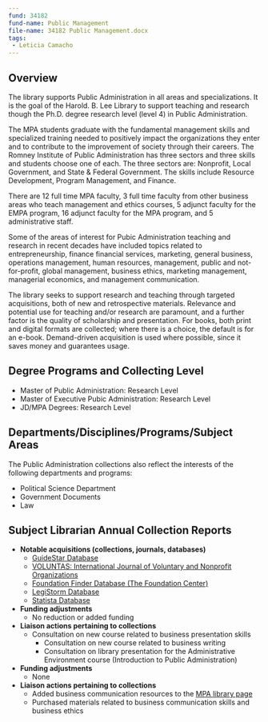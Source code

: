 ```yaml
---
fund: 34182
fund-name: Public Management
file-name: 34182 Public Management.docx
tags:
 - Leticia Camacho
---
```


## Overview

The library supports Public Administration in all areas and specializations. It is the goal of the Harold. B. Lee Library to support teaching and research though the Ph.D. degree research level (level 4) in Public Administration.

The MPA students graduate with the fundamental management skills and specialized training needed to positively impact the organizations they enter and to contribute to the improvement of society through their careers. The Romney Institute of Public Administration has three sectors and three skills and students choose one of each. The three sectors are: Nonprofit, Local Government, and State & Federal Government. The skills include Resource Development, Program Management, and Finance.

There are 12 full time MPA faculty, 3 full time faculty from other business areas who teach management and ethics courses, 5 adjunct faculty for the EMPA program, 16 adjunct faculty for the MPA program, and 5 administrative staff.

Some of the areas of interest for Pubic Administration teaching and research in recent decades have included topics related to entrepreneurship, finance financial services, marketing, general business, operations management, human resources, management, public and not-for-profit, global management, business ethics, marketing management, managerial economics, and management communication.

The library seeks to support research and teaching through targeted acquisitions, both of new and retrospective materials.  Relevance and potential use for teaching and/or research are paramount, and a further factor is the quality of scholarship and presentation.  For books, both print and digital formats are collected; where there is a choice, the default is for an e-book. Demand-driven acquisition is used where possible, since it saves money and guarantees usage.

## Degree Programs and Collecting Level

- Master of Public Administration: Research Level
- Master of Executive Pubic Administration:  Research Level
- JD/MPA Degrees: Research Level

## Departments/<wbr>Disciplines/<wbr>Programs/<wbr>Subject Areas

The Public Administration collections also reflect the interests of the following departments and programs:

- Political Science Department
- Government Documents
- Law

## Subject Librarian Annual Collection Reports

- **Notable acquisitions (collections, journals, databases)**
    - [GuideStar Database](http://dbs.lib.byu.edu/guidestar)
    - [VOLUNTAS: International Journal of Voluntary and Nonprofit Organizations](https://lib.byu.edu/remoteauth/?url=http://link.springer.com/journal/volumesAndIssues/11266)
    - [Foundation Finder Database (The Foundation Center)](http://dbs.lib.byu.edu/foundation-finder-(the-foundation-center))
    - [LegiStorm Database](http://dbs.lib.byu.edu/legistorm)
    - [Statista Database](http://dbs.lib.byu.edu/statista)
- **Funding adjustments**
    - No reduction or added funding
- **Liaison actions pertaining to collections**
    - Consultation on new course related to business presentation skills
        - Consultation on new course related to business writing
        - Consultation on library presentation for the Administrative Environment course (Introduction to Public Administration)
- **Funding adjustments**
    - None
- **Liaison actions pertaining to collections**
    - Added business communication resources to the [MPA library page](http://guides.lib.byu.edu/mpa)
    - Purchased materials related to business communication skills and business ethics
